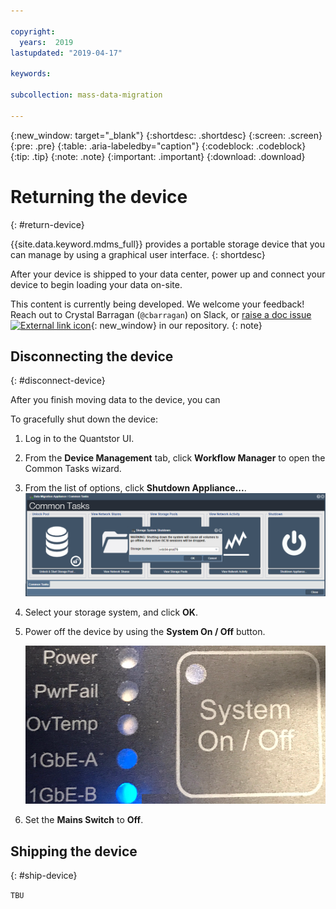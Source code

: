 ```yaml
---

copyright:
  years:  2019
lastupdated: "2019-04-17"

keywords:

subcollection: mass-data-migration

---
```

{:new_window: target="_blank"}
{:shortdesc: .shortdesc}
{:screen: .screen}
{:pre: .pre}
{:table: .aria-labeledby="caption"}
{:codeblock: .codeblock}
{:tip: .tip}
{:note: .note}
{:important: .important}
{:download: .download}

# Returning the device
{: #return-device}

{{site.data.keyword.mdms_full}} provides a portable storage device that you can manage by using a graphical user interface.
{: shortdesc}

After your device is shipped to your data center, power up and connect your device to begin loading your data on-site.

This content is currently being developed. We welcome your feedback! Reach out to Crystal Barragan (`@cbarragan`) on Slack, or [raise a doc issue ![External link icon](../../icons/launch-glyph.svg "External link icon")](https://github.ibm.com/Bluemix-Docs/mass-data-migration/issues){: new_window} in our repository.
{: note}

## Disconnecting the device
{: #disconnect-device}

After you finish moving data to the device, you can

To gracefully shut down the device:

1. Log in to the Quantstor UI.
2. From the **Device Management** tab, click **Workflow Manager** to open the Common Tasks wizard.
3. From the list of options, click **Shutdown Appliance...**.
   ![Shutting Appliance Down](/images/ShutDown.png)
4. Select your storage system, and click **OK**.
5. Power off the device by using the **System On / Off** button.
  
   ![System On / Off](/images/MDMSSystemOnOff.png)
6. Set the **Mains Switch** to **Off**.


## Shipping the device
{: #ship-device}

`TBU`